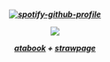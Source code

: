 <h5 align="center">

[![spotify-github-profile](https://spotify-github-profile.kittinanx.com/api/view?uid=sokm00zv4j0eyrltnlsww5jkp&cover_image=true&theme=novatorem&show_offline=false&background_color=121212&interchange=false&bar_color=53b14f&bar_color_cover=false)](https://github.com/kittinan/spotify-github-profile)

![](https://i.pinimg.com/236x/48/cc/fc/48ccfc747b4697a661911cfdcdf43831.jpg)

[atabook](https://captaincurly.atabook.org/) + [strawpage](https://ihopeithurts.straw.page/)
